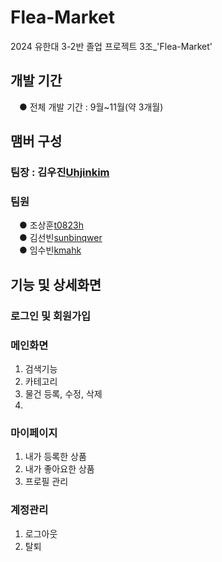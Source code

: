 # Flea-Market
2024 유한대 3-2반 졸업 프로젝트 3조_'Flea-Market'

## 개발 기간
 ● 전체 개발 기간 : 9월~11월(약 3개월)

## 맴버 구성
### 팀장 : 김우진[Uhjinkim](https://github.com/Uhjinkim)

### 팀원<br>
   ● 조상훈[t0823h](https://github.com/t0823h)<br>
   ● 김선빈[sunbinqwer](https://github.com/sunbinqwer)<br>
   ● 임수빈[kmahk](https:/github.com/kmahk)

## 기능 및 상세화면

### 로그인 및 회원가입

### 메인화면

1. 검색기능
2. 카테고리
3. 물건 등록, 수정, 삭제
4. 

### 마이페이지
1. 내가 등록한 상품
2. 내가 좋아요한 상품
3. 프로필 관리

### 계정관리 
1. 로그아웃
2. 탈퇴

